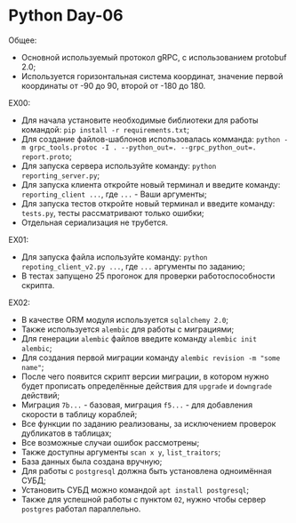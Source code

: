 # Python Day-06

Общее:

* Основной используемый протокол gRPC, с использованием protobuf 2.0;
* Используется горизонтальная система координат, значение первой координаты от -90 до 90, второй от -180 до 180.

EX00:

* Для начала установите необходимые библиотеки для работы командой: `pip install -r requirements.txt`;
* Для создание файлов-шаблонов использовалась комманда: `python -m grpc_tools.protoc -I . --python_out=. --grpc_python_out=. report.proto`;
* Для запуска сервера используйте команду: `python reporting_server.py`;
* Для запуска клиента откройте новый терминал и введите команду: `reporting_client ...`, где `...` - Ваши аргументы;
* Для запуска тестов откройте новый терминал и введите команду: `tests.py`, тесты рассматривают только ошибки;
* Отдельная сериализация не трубется.

EX01:

* Для запуска файла используйте команду: `python repoting_client_v2.py ...`, где `...` аргументы по заданию;
* В тестах запущено 25 прогонок для проверки работоспособности скрипта.

EX02:

* В качестве ORM модуля используется `sqlalchemy 2.0`;
* Также используется `alembic` для работы с миграциями;
* Для генерации `alembic` файлов введите команду `alembic init alembic`;
* Для создания первой миграции команду `alembic revision -m "some name"`;
* После чего появится скрипт версии миграции, в котором нужно будет прописать определённые действия для `upgrade` и `downgrade` действий;
* Миграция `7b...` - базовая, миграция `f5...` - для добавления скорости в таблицу кораблей;
* Все функции по заданию реализованы, за исключением проверок дубликатов в таблицах;
* Все возможные случаи ошибок рассмотрены;
* Также доступны аргументы `scan x y`, `list_traitors`;
* База данных была создана вручную;
* Для работы с `postgresql` должна быть установлена одноимённая СУБД;
* Установить СУБД можно командой `apt install postgresql`;
* Также для успешной работы с пунктом `02`, нужно чтобы сервер `postgres` работал параллельно.